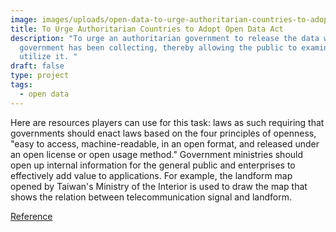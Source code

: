 ```yaml
---
image: images/uploads/open-data-to-urge-authoritarian-countries-to-adopt-open-data-act.jpg
title: To Urge Authoritarian Countries to Adopt Open Data Act
description: "To urge an authoritarian government to release the data which the
  government has been collecting, thereby allowing the public to examine and
  utilize it. "
draft: false
type: project
tags:
  - open data
---
```

Here are resources players can use for this task: laws as such requiring that governments should enact laws based on the four principles of openness, "easy to access, machine-readable, in an open format, and released under an open license or open usage method." Government ministries should open up internal information for the general public and enterprises to effectively add value to applications. For example, the landform map opened by Taiwan's Ministry of the Interior is used to draw the map that shows the relation between telecommunication signal and landform.

[Reference](https://ocf.tw/p/issues/10YrsOpenDataLegalization/)